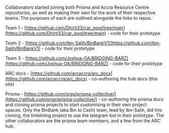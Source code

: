 Collaborators started joining both Prisma and Accra Resource Centre repositories, as well as making their own for the work of their respective teams. The purposes of each are outlined alongside the links to repos. 

Team 1 - [https://github.com/Dhirti33/car_pool/tree/main](https://github.com/Dhirti33/car_pool/tree/main) - code for their prototype

Team 2 - [https://github.com/Ibn-Salih/BinBankV1](https://github.com/Ibn-Salih/BinBankV1) - code for their prototype

Team 3 - [https://github.com/Joshua-OA/BRIDGING-BARZ](https://github.com/Joshua-OA/BRIDGING-BARZ) - code for their prototype

ARC docs - [https://github.com/arcaccra/arc_docs](https://github.com/arcaccra/arc_docs) - co-authoring the hub docs (this site)

Prisma - [https://github.com/orgs/prisma-collective/](https://github.com/orgs/prisma-collective/) - co-authoring the prisma docs and cloning prisma projects to start customising in their own project spaces. Only the BinBank (aka Bin to Cash) team, lead by Ibn-Salih, did this cloning, the timelining project to use the telegram bot in their prototype. The other collaborators are the prisma team members, and a few from the ARC hub.
